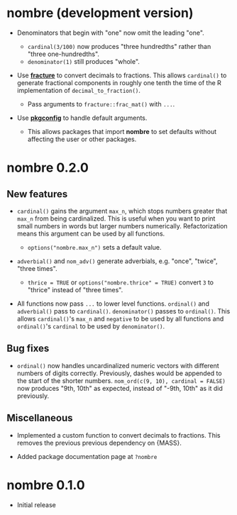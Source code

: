 # nombre (development version)

* Denominators that begin with "one" now omit the leading "one".
  - `cardinal(3/100)` now produces "three hundredths" rather than "three one-hundredths".
  - `denominator(1)` still produces "whole".

* Use [**fracture**](https://github.com/rossellhayes/fracture) to convert decimals to fractions.
  This allows `cardinal()` to generate fractional components in roughly one tenth the time of the R implementation of `decimal_to_fraction()`.
  - Pass arguments to `fracture::frac_mat()` with `...`.
  
* Use [**pkgconfig**](https://github.com/r-lib/pkgconfig) to handle default arguments.
  - This allows packages that import **nombre** to set defaults without affecting the user or other packages.

# nombre 0.2.0

## New features

* `cardinal()` gains the argument `max_n`, which stops numbers greater that `max_n` from being cardinalized.
  This is useful when you want to print small numbers in words but larger numbers numerically.
  Refactorization means this argument can be used by all functions.
  - `options("nombre.max_n")` sets a default value.
  
* `adverbial()` and `nom_adv()` generate adverbials, e.g. "once", "twice", "three times".
  - `thrice = TRUE` or `options("nombre.thrice" = TRUE)` convert `3` to "thrice" instead of "three times".
  
* All functions now pass `...` to lower level functions.
  `ordinal()` and `adverbial()` pass to `cardinal()`.
  `denominator()` passes to `ordinal()`.
  This allows `cardinal()`'s `max_n` and `negative` to be used by all functions and `ordinal()`'s `cardinal` to be used by `denominator()`.
  
## Bug fixes

* `ordinal()` now handles uncardinalized numeric vectors with different numbers of digits correctly.
  Previously, dashes would be appended to the start of the shorter numbers.
  `nom_ord(c(9, 10), cardinal = FALSE)` now produces "9th, 10th" as expected, instead of "-9th, 10th" as it did previously.
  
## Miscellaneous

* Implemented a custom function to convert decimals to fractions.
  This removes the previous previous dependency on {MASS}.
  
* Added package documentation page at `?nombre`

# nombre 0.1.0

* Initial release

